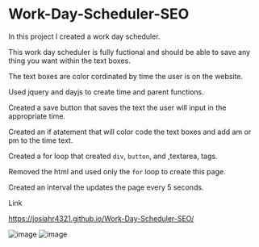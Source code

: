 # Work-Day-Scheduler-SEO

In this project I created a work day scheduler.

This work day scheduler is fully fuctional and should be able to save any thing you want within the text boxes.

The text boxes are color cordinated by time the user is on the website.

Used jquery and dayjs to create time and parent functions.

Created a save button that saves the text the user will input in the appropriate time.

Created an if atatement that will color code the text boxes and add am or pm to the time text.

Created a for loop that created `div`, `button`, and ,textarea, tags.

Removed the html and used only the `for` loop to create this page.

Created an interval the updates the page every 5 seconds.

Link

https://josiahr4321.github.io/Work-Day-Scheduler-SEO/

![image](https://user-images.githubusercontent.com/125624166/236369888-1f0e1888-52e5-460a-8eaa-d730cef6ec67.png)
![image](https://user-images.githubusercontent.com/125624166/236369952-c526bc0d-fdd5-4724-bfcf-f54338dd414c.png)

